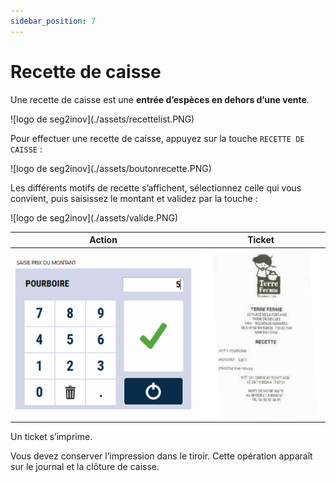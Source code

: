 ```yaml
---
sidebar_position: 7
---
```


# Recette de caisse

Une recette de caisse est une **entrée d’espèces en dehors d’une vente**.


<div className="contenaireImg">
    ![logo de seg2inov](./assets/recettelist.PNG)
</div>


Pour effectuer une recette de caisse, appuyez sur
la touche ```RECETTE DE CAISSE``` :



<div className="contenaireImg">
    ![logo de seg2inov](./assets/boutonrecette.PNG)
</div>

Les différents motifs de recette s’affichent,
sélectionnez celle qui vous convient, puis
saisissez le montant et validez par la touche : 



<div className="contenaireImg">
    ![logo de seg2inov](./assets/valide.PNG)
</div>

| Action       | Ticket |
|--------------|--------|
| ![logo de seg2inov](./assets/saisieprixoumontant.PNG)| ![logo de seg2inov](./assets/ticketrecete.PNG) |

Un ticket s’imprime. 


Vous devez conserver l’impression dans le tiroir. Cette opération apparaît sur le journal et la clôture de caisse.
